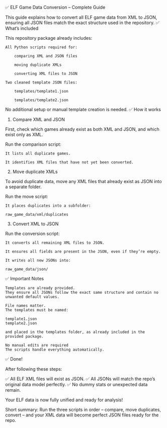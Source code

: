 ✅ ELF Game Data Conversion – Complete Guide

This guide explains how to convert all ELF game data from XML to JSON, ensuring all JSON files match the exact structure used in the repository.
✅ What’s included

This repository package already includes:

    All Python scripts required for:

        comparing XML and JSON files

        moving duplicate XMLs

        converting XML files to JSON

    Two cleaned template JSON files:

        templates/template1.json

        templates/template2.json

No additional setup or manual template creation is needed.
✅ How it works
1. Compare XML and JSON

First, check which games already exist as both XML and JSON, and which exist only as XML.

Run the comparison script:

    It lists all duplicate games.

    It identifies XML files that have not yet been converted.

2. Move duplicate XMLs

To avoid duplicate data, move any XML files that already exist as JSON into a separate folder.

Run the move script:

    It places duplicates into a subfolder:

    raw_game_data/xml/duplicates

3. Convert XML to JSON

Run the conversion script:

    It converts all remaining XML files to JSON.

    It ensures all fields are present in the JSON, even if they’re empty.

    It writes all new JSONs into:

    raw_game_data/json/

✅ Important Notes

    Templates are already provided.
    They ensure all JSONs follow the exact same structure and contain no unwanted default values.

    File names matter.
    The templates must be named:

    template1.json
    template2.json

    and placed in the templates folder, as already included in the provided package.

    No manual edits are required
    The scripts handle everything automatically.

✅ Done!

After following these steps:

✅ All ELF XML files will exist as JSON.
✅ All JSONs will match the repo’s original data model perfectly.
✅ No dummy stats or unexpected data remain.

Your ELF data is now fully unified and ready for analysis!

Short summary:
Run the three scripts in order – compare, move duplicates, convert – and your XML data will become perfect JSON files ready for the repo.
